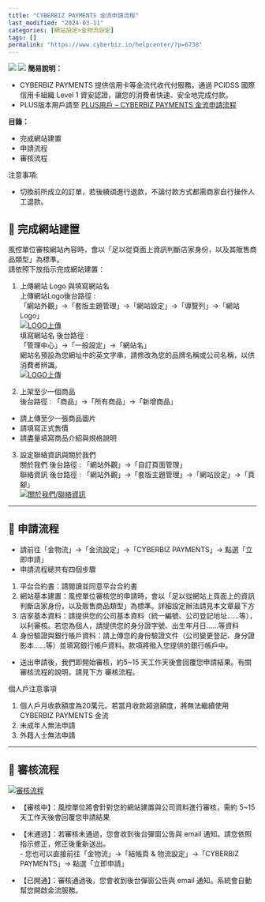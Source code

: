```yaml
---
title: "CYBERBIZ PAYMENTS 金流申請流程"
last_modified: "2024-03-11"
categories: [網站設定>金物流設定]
tags: []
permalink: "https://www.cyberbiz.io/helpcenter/?p=6738"
---
```


![](https://www.cyberbiz.io/helpcenter/wp-content/uploads/CYBPAYMENTS.png)
![](https://www.cyberbiz.io/helpcenter/wp-content/uploads/一般版3.png) **簡易說明：**  

* CYBERBIZ PAYMENTS 提供信用卡等金流代收代付服務，通過 PCIDSS 國際信用卡組織 Level 1 資安認證，讓您的消費者快速、安全地完成付款。
* PLUS版本用戶請至 [PLUS用戶 – CYBERBIZ PAYMENTS 金流申請流程](https://www.cyberbiz.io/helpcenter/?p=6174)

**目錄：**

* 完成網站建置 
* 申請流程 
* 審核流程 



注意事項:  

* 切換前所成立的訂單，若後續須進行退款，不論付款方式都需商家自行操作人工退款。



## 📌 完成網站建置



風控單位審核網站內容時，會以「足以從頁面上資訊判斷店家身份，以及其販售商品類型」為標準。  
請依照下放指示完成網站建置：

1. 上傳網站 Logo 與填寫網站名  
上傳網站Logo後台路徑 :  
「網站外觀」→「套版主題管理」→「網站設定」→「導覽列」→「網站 Logo」  
[![LOGO上傳](https://www.cyberbiz.io/helpcenter/wp-content/uploads/CYBPAYMENTS信用卡金流申請流程02.png)](https://www.cyberbiz.io/helpcenter/wp-content/uploads/CYBPAYMENTS信用卡金流申請流程02.png)  
填寫網站名 後台路徑 :  
「管理中心」→「一般設定」→「網站名」  
網站名預設為您網址中的英文字串，請修改為您的品牌名稱或公司名稱，以供消費者辨識。  
[![LOGO上傳](https://www.cyberbiz.io/helpcenter/wp-content/uploads/CYBPAYMENTS信用卡金流申請流程02-1.png)](https://www.cyberbiz.io/helpcenter/wp-content/uploads/CYBPAYMENTS信用卡金流申請流程02-1.png)  



2. 上架至少一個商品  
後台路徑 : 「商品」→「所有商品」→「新增商品」

* 請上傳至少一張商品圖片
* 請填寫正式售價
* 請盡量填寫商品介紹與規格說明



3. 設定聯絡資訊與關於我們  
關於我們 後台路徑 : 「網站外觀」→「自訂頁面管理」  
聯絡資訊 後台路徑 : 「網站外觀」→「套版主題管理」→「網站設定」→「頁腳」  
[![關於我們/聯絡資訊](https://www.cyberbiz.io/helpcenter/wp-content/uploads/CYBPAYMENTS信用卡金流申請流程03.png)](https://www.cyberbiz.io/helpcenter/wp-content/uploads/CYBPAYMENTS信用卡金流申請流程03.png)





* * *

## 📌 申請流程



* 請前往「金物流」→「金流設定」→「CYBERBIZ PAYMENTS」→ 點選「立即申請」
* 申請流程總共有四個步驟 
1. 平台合約書：請閱讀並同意平台合約書
2. 網站基本建置：風控單位審核您的申請時，會以「足以從網站上頁面上的資訊判斷店家身份，以及販售商品類型」為標準。詳細設定辦法請見本文章最下方
3. 店家基本資料：請提供您的公司基本資料（統一編號、公司登記地址......等），以利審核。若您為個人，請提供您的身分證字號、出生年月日......等資料
4. 身份驗證與銀行帳戶資料：請上傳您的身份驗證文件（公司變更登記、身分證影本......等）並填寫銀行帳戶資料。款項將撥入您提供的銀行帳戶中。
* 送出申請後，我們即開始審核，約5~15 天工作天後會回覆您申請結果。有關審核流程的說明，請見下方 審核流程。 

個人戶注意事項

1. 個人戶月收款額度為20萬元。若當月收款超過額度，將無法繼續使用 CYBERBIZ PAYMENTS 金流
2. 未成年人無法申請
3. 外籍人士無法申請

* * *



## 📌 審核流程


[![審核流程](https://www.cyberbiz.io/helpcenter/wp-content/uploads/CYBPAYMENTS信用卡金流申請流程01-1.png)](https://www.cyberbiz.io/helpcenter/wp-content/uploads/CYBPAYMENTS信用卡金流申請流程01-1.png)

* 【審核中】：風控單位將會針對您的網站建置與公司資料進行審核，需約 5~15 天工作天後會回覆您申請結果
* 【未通過】：若審核未通過，您會收到後台彈窗公告與 email 通知。請您依照指示修正，修正後重新送出。   
\- 您也可以直接前往「金物流」→「結帳頁 & 物流設定」→「CYBERBIZ PAYMENTS」→ 點選「立即申請」

* 【已開通】：審核通過後，您會收到後台彈窗公告與 email 通知。系統會自動幫您開啟金流服務。

